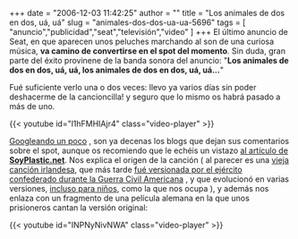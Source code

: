+++
date = "2006-12-03 11:42:25"
author = ""
title = "Los animales de dos en dos, uá, uá"
slug = "animales-dos-dos-ua-ua-5696"
tags = [ "anuncio","publicidad","seat","televisión","video" ]
+++
El último anuncio de Seat, en que aparecen unos peluches marchando al son de una curiosa música, **va camino de convertirse en el spot del momento**. Sin duda, gran parte del éxito provinene de la banda sonora del anuncio: "**Los animales de dos en dos, uá, uá, los animales de dos en dos, uá, uá...**"

Fué suficiente verlo una o dos veces: llevo ya varios días sin poder deshacerme de la cancioncilla! y seguro que lo mismo os habrá pasado a más de uno.

{{< youtube id="l1hFMHIAjr4" class="video-player" >}}



[Googleando un poco](https://www.google.com/search?q=los+animales+de+dos+en+dos+ua+ua&ie=utf-8&oe=utf-8&rls=org.mozilla:ca:official&client=firefox-a) , son ya decenas los blogs que dejan sus comentarios sobre el spot, aunque os recomiendo que le echéis un vistazo [al artículo de <span style="font-weight: bold">SoyPlastic.net</span>](https://soyplastic.net/archives/536). Nos explica el origen de la canción ( al parecer es una [vieja canción irlandesa](https://en.wikipedia.org/wiki/Johnny_I_Hardly_Knew_Ye), que más tarde [fué versionada por el ejército confederado durante la Guerra Civil Americana](https://en.wikipedia.org/wiki/When_Johnny_Comes_Marching_Home) , y que evolucionó en varias versiones, [incluso para niños](https://en.wikipedia.org/wiki/The_Ants_Go_Marching), como la que nos ocupa ), y además nos enlaza con un fragmento de una película alemana en la que unos prisioneros cantan la versión original:

{{< youtube id="INPNyNivNWA" class="video-player" >}}
